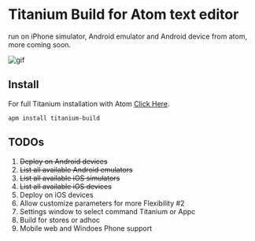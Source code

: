 # Titanium Build for Atom text editor
run on iPhone simulator, Android emulator and Android device from atom, more coming soon.

![gif](https://raw.githubusercontent.com/HazemKhaled/Titanium-Build/master/screenshoots/build.gif)

## Install

For full Titanium installation with Atom [Click Here](https://github.com/m1ga/titanium_with_atom).
```
apm install titanium-build
```

## TODOs
1. ~~Deploy on Android devices~~
1. ~~List all available Android emulators~~
1. ~~List all available iOS simulators~~
1. ~~List all available iOS devices~~
1. Deploy on iOS devices
1. Allow customize parameters for more Flexibility #2
1. Settings window to select command Titanium or Appc
1. Build for stores or adhoc
1. Mobile web and Windoes Phone support
